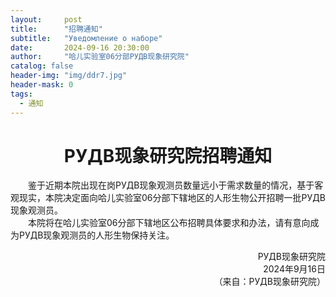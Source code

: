 ```yaml
---
layout:     post
title:      "招聘通知"
subtitle:   "Уведомление о наборе"
date:       2024-09-16 20:30:00
author:     "哈儿实验室06分部РУДВ现象研究院"
catalog: false
header-img: "img/ddr7.jpg"
header-mask: 0
tags:
  - 通知
---
```


<div style="text-align: center"><h1>РУДВ现象研究院招聘通知</h1></div>

&emsp;&emsp;鉴于近期本院出现在岗РУДВ现象观测员数量远小于需求数量的情况，基于客观现实，本院决定面向哈儿实验室06分部下辖地区的人形生物公开招聘一批РУДВ现象观测员。  
&emsp;&emsp;本院将在哈儿实验室06分部下辖地区公布招聘具体要求和办法，请有意向成为РУДВ现象观测员的人形生物保持关注。

<div style="text-align: right">РУДВ现象研究院</div>
<div style="text-align: right">2024年9月16日</div>

<div style="text-align: right">（来自：РУДВ现象研究院）</div>